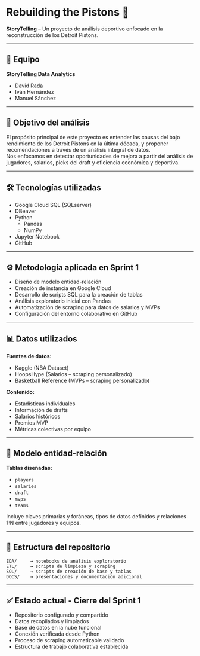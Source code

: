 # Rebuilding the Pistons 🏀

**StoryTelling** – Un proyecto de análisis deportivo enfocado en la reconstrucción de los Detroit Pistons.

---

## 👥 Equipo

**StoryTelling Data Analytics** 

- David Rada  
- Iván Hernández  
- Manuel Sánchez

---

## 🎯 Objetivo del análisis

El propósito principal de este proyecto es entender las causas del bajo rendimiento de los Detroit Pistons en la última década, y proponer recomendaciones a través de un análisis integral de datos.  
Nos enfocamos en detectar oportunidades de mejora a partir del análisis de jugadores, salarios, picks del draft y eficiencia económica y deportiva.

---

## 🛠 Tecnologías utilizadas

- Google Cloud SQL (SQLserver)
- DBeaver
- Python  
  - Pandas  
  - NumPy   
- Jupyter Notebook  
- GitHub

---

## ⚙️ Metodología aplicada en Sprint 1

- Diseño de modelo entidad-relación  
- Creación de instancia en Google Cloud  
- Desarrollo de scripts SQL para la creación de tablas  
- Análisis exploratorio inicial con Pandas  
- Automatización de scraping para datos de salarios y MVPs  
- Configuración del entorno colaborativo en GitHub

---

## 📊 Datos utilizados

**Fuentes de datos:**

- Kaggle (NBA Dataset)
- HoopsHype (Salarios – scraping personalizado)
- Basketball Reference (MVPs – scraping personalizado)

**Contenido:**

- Estadísticas individuales
- Información de drafts
- Salarios históricos
- Premios MVP
- Métricas colectivas por equipo

---

## 🧩 Modelo entidad-relación

**Tablas diseñadas:**

- `players`  
- `salaries`  
- `draft`  
- `mvps`  
- `teams`  

Incluye claves primarias y foráneas, tipos de datos definidos y relaciones 1:N entre jugadores y equipos.

---

## 📁 Estructura del repositorio

```
EDA/     → notebooks de análisis exploratorio  
ETL/     → scripts de limpieza y scraping  
SQL/     → scripts de creación de base y tablas  
DOCS/    → presentaciones y documentación adicional
```

---

## ✅ Estado actual - Cierre del Sprint 1

- Repositorio configurado y compartido  
- Datos recopilados y limpiados  
- Base de datos en la nube funcional  
- Conexión verificada desde Python 
- Proceso de scraping automatizable validado  
- Estructura de trabajo colaborativa establecida
